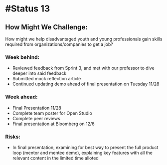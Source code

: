 # #Status 13

## How Might We Challenge:
How might we help disadvantaged youth and young professionals gain skills required from organizations/companies to get a job?

### Week behind:
 * Reviewed feedback from Sprint 3, and met with our professor to dive deeper into said feedback
 * Submitted mock reflection article
 * Continued updating demo ahead of final presentation on Tuesday 11/28

### Week ahead:
 * Final Presentation 11/28
 * Complete team poster for Open Studio
 * Complete peer reviews
 * Final presentation at Bloomberg on 12/6

### Risks:
 * In final presentation, examining for best way to present the full product loop (mentor and mentee demo), explaining key features with all the relevant content in the limited time alloted